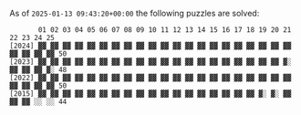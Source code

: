 <!--; export this_file=$(readlink -f $0); export script_lines=54; sed -n 2,${script_lines}p $this_file | sh; exit
this_dir=$(dirname $this_file)
tmp_file=$(mktemp $this_file.XXXXX)
head -n $((script_lines + 1)) $this_file > $tmp_file
printf "As of \`$(date --rfc-3339=seconds --utc)\` the following puzzles are solved:\n\`\`\`\n" >> $tmp_file
find $this_dir -type f -name puzzle.out | gawk '
BEGIN {
  FS = "/"
  PROCINFO["sorted_in"] = "@ind_str_desc"
  solved_char = "▓"
  unsolved_char = "░"
}
{
  year = int($(NF - 3))
  if (match($(NF - 1), "([0-2][0-9]).+([12])|(25)", m) != 0) {
    if (m[3] == "25") {
      day = 25
      part = 1
    } else {
      day = int(m[1])
      part = int(m[2])
    }
    part_solved[year, day, part] = 1
    year_solved[year] += 1
  } else {
    print "Unexpected filename " $0 > "/dev/stderr"
  }
}
END {
  printf("%6s", "")
  for (i = 1; i <= 25; ++i) printf(" %02d", i)
  printf("\n")
  for (year in year_solved) {
    printf("[%04d] ", year)
    for (day = 1; day <= 25; ++day) {
      for (part = 1; part <= 2; ++part) {
        if (day == 25 && part == 2 && year_solved[year] == 49) {
          part_solved[year, 25, 2] = 1
          year_solved[year] += 1
        }
        if (part_solved[year, day, part]) {
          printf(solved_char)
        } else {
          printf(unsolved_char)
        }
      }
      printf(" ")
    }
    printf("%02d\n", year_solved[year])
  }
}
' >> $tmp_file
tail -n 1 $this_file >> $tmp_file
mv $tmp_file $this_file
-->
As of `2025-01-13 09:43:20+00:00` the following puzzles are solved:
```
       01 02 03 04 05 06 07 08 09 10 11 12 13 14 15 16 17 18 19 20 21 22 23 24 25
[2024] ▓▓ ▓▓ ▓▓ ▓▓ ▓▓ ▓▓ ▓▓ ▓▓ ▓▓ ▓▓ ▓▓ ▓▓ ▓▓ ▓▓ ▓▓ ▓▓ ▓▓ ▓▓ ▓▓ ▓▓ ▓▓ ▓▓ ▓▓ ▓▓ ▓▓ 50
[2023] ▓▓ ▓▓ ▓▓ ▓▓ ▓▓ ▓▓ ▓▓ ▓▓ ▓▓ ▓▓ ▓▓ ▓▓ ▓▓ ▓▓ ▓▓ ▓▓ ▓▓ ▓▓ ▓▓ ▓▓ ▓░ ▓▓ ▓▓ ▓▓ ▓░ 48
[2022] ▓▓ ▓▓ ▓▓ ▓▓ ▓▓ ▓▓ ▓▓ ▓▓ ▓▓ ▓▓ ▓▓ ▓▓ ▓▓ ▓▓ ▓▓ ▓▓ ▓▓ ▓▓ ▓▓ ▓▓ ▓▓ ▓▓ ▓▓ ▓▓ ▓▓ 50
[2015] ▓▓ ▓▓ ▓▓ ▓▓ ▓▓ ▓▓ ▓▓ ▓▓ ▓▓ ▓▓ ▓▓ ▓▓ ▓▓ ▓▓ ▓▓ ▓▓ ▓▓ ▓▓ ▓░ ▓░ ▓▓ ▓▓ ▓▓ ░░ ░░ 44
```
